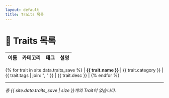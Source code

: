```yaml
---
layout: default
title: Traits 목록
---
```


# 🧩 Traits 목록

| 이름 | 카테고리 | 태그 | 설명 |
|------|-----------|------|------|
{% for trait in site.data.traits_save %}
| **{{ trait.name }}** | {{ trait.category }} | {{ trait.tags | join: ", " }} | {{ trait.desc }} |
{% endfor %}

---

_총 {{ site.data.traits_save | size }}개의 Trait이 있습니다._
